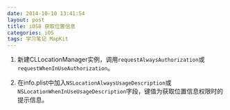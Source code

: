 ```yaml
---
date: 2014-10-10 13:41:54
layout: post
title: iOS8 获取位置信息
categories: iOS
tags: 学习笔记 MapKit
---
```


1.    新建CLLocationManager实例，调用`requestAlwaysAuthorization`或`requestWhenInUseAuthorization`。

2.    在info.plist中加入`NSLocationAlwaysUsageDescription`或`NSLocationWhenInUseUsageDescription`字段，键值为获取位置信息权限时的提示信息。
